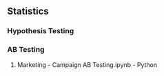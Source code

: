 ## Statistics

### Hypothesis Testing 

### AB Testing
1. Marketing - Campaign AB Testing.ipynb - Python
